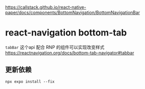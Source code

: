 https://callstack.github.io/react-native-paper/docs/components/BottomNavigation/BottomNavigationBar

# react-navigation bottom-tab
`tabBar` 这个api 配合 RNP 的组件可以实现改变样式
https://reactnavigation.org/docs/bottom-tab-navigator#tabbar

## 更新依赖
```shell
npx expo install --fix
```
